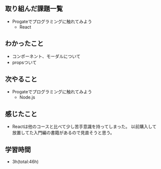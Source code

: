 ## 取り組んだ課題一覧
- Progateでプログラミングに触れてみよう
  - React

## わかったこと
- コンポーネント、モーダルについて
- propsついて

## 次やること
- Progateでプログラミングに触れてみよう
  - Node.js

## 感じたこと
- Reactは他のコースと比べて少し苦手意識を持ってしまった。
  以前購入して放置してた入門編の書籍があるので見直そうと思う。

## 学習時間
- 3h(total:46h)
